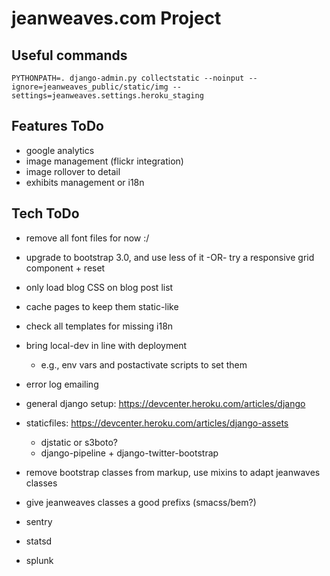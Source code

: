 # jeanweaves.com Project

## Useful commands

```PYTHONPATH=. django-admin.py collectstatic --noinput --ignore=jeanweaves_public/static/img --settings=jeanweaves.settings.heroku_staging```

## Features ToDo

* google analytics
* image management (flickr integration)
* image rollover to detail
* exhibits management or i18n

## Tech ToDo

* remove all font files for now :/
* upgrade to bootstrap 3.0, and use less of it -OR- try a responsive grid component + reset
* only load blog CSS on blog post list
* cache pages to keep them static-like
* check all templates for missing i18n
* bring local-dev in line with deployment
  * e.g., env vars and postactivate scripts to set them
* error log emailing

* general django setup: https://devcenter.heroku.com/articles/django
* staticfiles: https://devcenter.heroku.com/articles/django-assets
  * djstatic or s3boto?
  * django-pipeline + django-twitter-bootstrap
* remove bootstrap classes from markup, use mixins to adapt jeanwaves classes
* give jeanweaves classes a good prefixs (smacss/bem?)
* sentry
* statsd
* splunk
